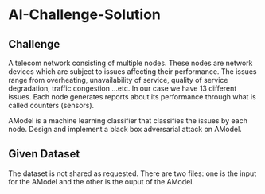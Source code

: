 # AI-Challenge-Solution

## Challenge 
A telecom network consisting of multiple nodes. These nodes are network devices which are subject to issues affecting their performance. The issues range from overheating, unavailability of service, quality of service degradation, traffic congestion …etc. In our case we have 13 different issues. Each node generates reports about its performance through what is called counters (sensors).

AModel is a machine learning classifier that classifies the issues by each node. Design and implement a black box adversarial attack on AModel.

## Given Dataset
The dataset is not shared as requested. There are two files: one is the input for the AModel and the other is the ouput of the AModel.
